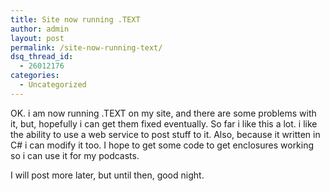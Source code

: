 ```yaml
---
title: Site now running .TEXT
author: admin
layout: post
permalink: /site-now-running-text/
dsq_thread_id:
  - 26012176
categories:
  - Uncategorized
---
```

OK. i am now running .TEXT on my site, and there are some problems with it, but, hopefully i can get them fixed eventually. So far i like this a lot. i like the ability to use a web service to post stuff to it. Also, because it written in C# i can modify it too. I hope to get some code to get enclosures working so i can use it for my podcasts. 

I will post more later, but until then, good night.